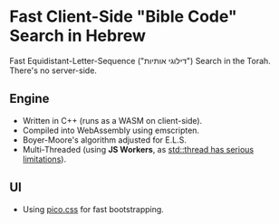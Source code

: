 # Fast Client-Side "Bible Code" Search in Hebrew
Fast Equidistant-Letter-Sequence ("דילוגי אותיות") Search in the Torah. There's no server-side.

## Engine
* Written in C++ (runs as a WASM on client-side).
* Compiled into WebAssembly using emscripten.
* Boyer-Moore's algorithm adjusted for E.L.S.
* Multi-Threaded (using **JS Workers**, as [std::thread has serious limitations](https://developer.mozilla.org/en-US/docs/Web/JavaScript/Reference/Global_Objects/SharedArrayBuffer#security_requirements)).

## UI
 * Using [pico.css](picocss.com) for fast bootstrapping.
